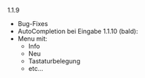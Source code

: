 1.1.9
- Bug-Fixes
- AutoCompletion bei Eingabe
1.1.10 (bald):
- Menu mit:
  - Info
  - Neu
  - Tastaturbelegung
  - etc...
